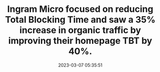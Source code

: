 ---
layout: post
title:  "Ingram Micro focused on reducing Total Blocking Time and saw a 35% increase in organic traffic by improving their homepage TBT by 40%."
storySource: "https://www.speedsense.com/web-performance-impact-ecommerce-revenue"
date:   2023-03-07 05:35:51
tags:
 - core web vitals
 - page views
 - "2021"
 - conversion
 - engagement
 - search
 - seo
 - sessions
 - traffic
---